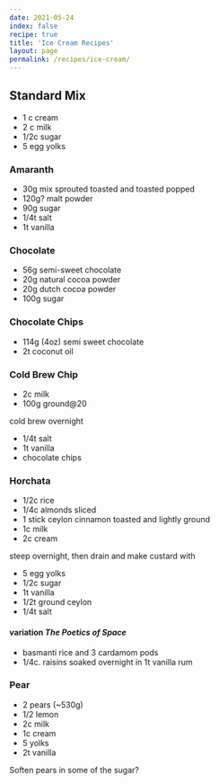 ```yaml
---
date: 2021-05-24
index: false
recipe: true
title: 'Ice Cream Recipes'
layout: page
permalink: /recipes/ice-cream/
---
```


## Standard Mix

  * 1 c cream
  * 2 c milk
  * 1/2c sugar
  * 5 egg yolks

### Amaranth

  * 30g mix sprouted toasted and toasted popped
  * 120g? malt powder
  * 90g sugar
  * 1/4t salt
  * 1t vanilla

### Chocolate

  * 56g semi-sweet chocolate
  * 20g natural cocoa powder
  * 20g dutch cocoa powder
  * 100g sugar

### Chocolate Chips

  * 114g (4oz) semi sweet chocolate
  * 2t coconut oil

### Cold Brew Chip

  * 2c milk
  * 100g ground@20

cold brew overnight

  * 1/4t salt
  * 1t vanilla
  * chocolate chips

### Horchata

  * 1/2c rice
  * 1/4c almonds sliced
  * 1 stick ceylon cinnamon toasted and lightly ground
  * 1c milk
  * 2c cream

steep overnight, then drain and make custard with

  * 5 egg yolks
  * 1/2c sugar
  *  1t vanilla
  *  1/2t ground ceylon
  *  1/4t salt

#### variation _The Poetics of Space_

  * basmanti rice and 3 cardamom pods
  * 1/4c. raisins soaked overnight in 1t vanilla rum


### Pear

  * 2 pears (~530g)
  * 1/2 lemon
  * 2c milk
  * 1c cream
  * 5 yolks
  * 2t vanilla

Soften pears in some of the sugar?


